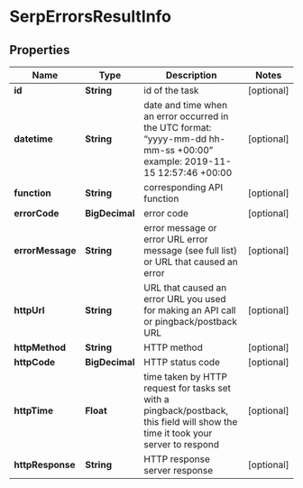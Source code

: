 

# SerpErrorsResultInfo


## Properties

| Name | Type | Description | Notes |
|------------ | ------------- | ------------- | -------------|
|**id** | **String** | id of the task |  [optional] |
|**datetime** | **String** | date and time when an error occurred in the UTC format: “yyyy-mm-dd hh-mm-ss +00:00” example: 2019-11-15 12:57:46 +00:00 |  [optional] |
|**function** | **String** | corresponding API function |  [optional] |
|**errorCode** | **BigDecimal** | error code |  [optional] |
|**errorMessage** | **String** | error message or error URL error message (see full list) or URL that caused an error |  [optional] |
|**httpUrl** | **String** | URL that caused an error URL you used for making an API call or pingback/postback URL |  [optional] |
|**httpMethod** | **String** | HTTP method |  [optional] |
|**httpCode** | **BigDecimal** | HTTP status code |  [optional] |
|**httpTime** | **Float** | time taken by HTTP request for tasks set with a pingback/postback, this field will show the time it took your server to respond |  [optional] |
|**httpResponse** | **String** | HTTP response server response |  [optional] |



